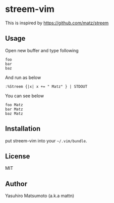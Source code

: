 # streem-vim

This is inspired by https://github.com/matz/streem

## Usage

Open new buffer and type following
```
foo
bar
baz
```
And run as below
```
:%Streem {|x| x += " Matz" } | STDOUT
```
You can see below
```
foo Matz
bar Matz
baz Matz
```

## Installation

put streem-vim into your `~/.vim/bundle`.

## License

MIT

## Author

Yasuhiro Matsumoto (a.k.a mattn)
